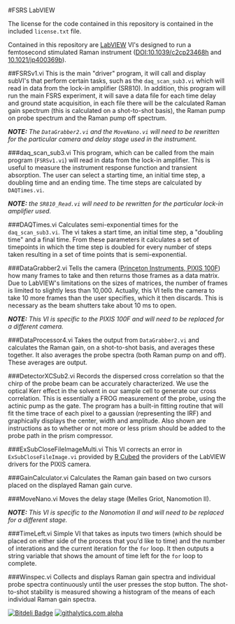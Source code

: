 #FSRS LabVIEW

The license for the code contained in this repository is contained in the included `license.txt` file.

Contained in this repository are [LabVIEW](www.ni.com/labview/) VI's designed to run a femtosecond stimulated Raman instrument ([DOI:10.1039/c2cp23468h](http://dx.doi.org/10.1039/c2cp23468h) and [10.1021/jp400369b](http://dx.doi.org/10.1021/jp400369b)).

##FSRSv1.vi
This is the main "driver" program, it will call and display subVI's that perform certain tasks, such as the `daq_scan_sub3.vi` which will read in data from the lock-in amplifier (SR810). In addition, this program will run the main FSRS experiment, it will save a data file for each time delay and ground state acquisition, in each file there will be the calculated Raman gain spectrum (this is calculated on a shot-to-shot basis), the Raman pump on probe spectrum and the Raman pump off spectrum.

_**NOTE:** The `DataGrabber2.vi` and the `MoveNano.vi` will need to be rewritten for the particular camera and delay stage used in the instrument._

###daq_scan_sub3.vi
This program, which can be called from the main program (`FSRSv1.vi`) 
will read in data from the lock-in amplifier. This is useful to measure the instrument response function and transient absorption. The user can select a starting time, an initial time step, a doubling time and an ending time. The time steps are calculated by `DAQTimes.vi`.

_**NOTE:** the `SR810_Read.vi` will need to be rewritten for the particular lock-in amplifier used._

###DAQTimes.vi
Calculates semi-exponential times for the `daq_scan_sub3.vi`. The vi takes a start time, an initial time step, a "doubling time" and a final time. From these parameters it calculates a set of timepoints in which the time step is doubled for every number of steps taken resulting in a set of time points that is semi-exponential.

###DataGrabber2.vi
Tells the camera ([Princeton Instruments, PIXIS 100F](http://www.princetoninstruments.com/products/speccam/pixis/)) how many frames to take and then returns those frames as a data matrix. Due to LabVIEW's limitations on the sizes of matrices, the number of frames is limited to slightly less than 10,000. Actually, this VI tells the camera to take 10 more frames than the user specifies, which it then discards. This is necessary as the beam shutters take about 10 ms to open.

_**NOTE:** This VI is specific to the PIXIS 100F and will need to be replaced for a different camera._

###DataProcessor4.vi
Takes the output from `DataGrabber2.vi` and calculates the Raman gain, on a shot-to-shot basis, and averages these together. It also averages the probe spectra (both Raman pump on and off). These averages are output.

###DetectorXCSub2.vi
Records the dispersed cross correlation so that the chirp of the probe beam can be accurately characterized. We use the optical Kerr effect in the solvent in our sample cell to generate our cross correlation. This is essentially a FROG measurement of the probe, using the actinic pump as the gate. The program has a built-in fitting routine that will fit the time trace of each pixel to a gaussian (representing the IRF) and graphically displays the center, width and amplitude. Also shown are instructions as to whether or not more or less prism should be added to the probe path in the prism compressor.

###ExSubCloseFileImageMulti.vi
This VI corrects an error in `ExSubCloseFileImage.vi` provided by [R 
Cubed](http://www.rcubedsw.com/) the providers of the LabVIEW drivers 
for the PIXIS camera.

###GainCalculator.vi
Calculates the Raman gain based on two cursors placed on the displayed Raman gain curve.

###MoveNano.vi
Moves the delay stage (Melles Griot, Nanomotion II).

_**NOTE:** This VI is specific to the Nanomotion II and will need to be replaced for a different stage._

###TimeLeft.vi
Simple VI that takes as inputs two timers (which should be placed on 
either side of the process that you'd like to time) and the number of 
interations and the current iteration for the `for` loop. It then 
outputs a string variable that shows the amount of time left for the 
`for` loop to complete.

###Winspec.vi
Collects and displays Raman gain spectra and individual probe spectra continuously until the user presses the stop button. The shot-to-shot stability is measured showing a histogram of the means of each individual Raman gain spectra.

[![Bitdeli Badge](https://d2weczhvl823v0.cloudfront.net/david-hoffman/FSRS-LabVIEW/trend.png)](https://bitdeli.com/free "Bitdeli Badge")
[![githalytics.com alpha](https://cruel-carlota.pagodabox.com/21304a2785cadd7b2eac4cfb5d873d7d "githalytics.com")](http://githalytics.com/david-hoffman/FSRS-LabVIEW)
